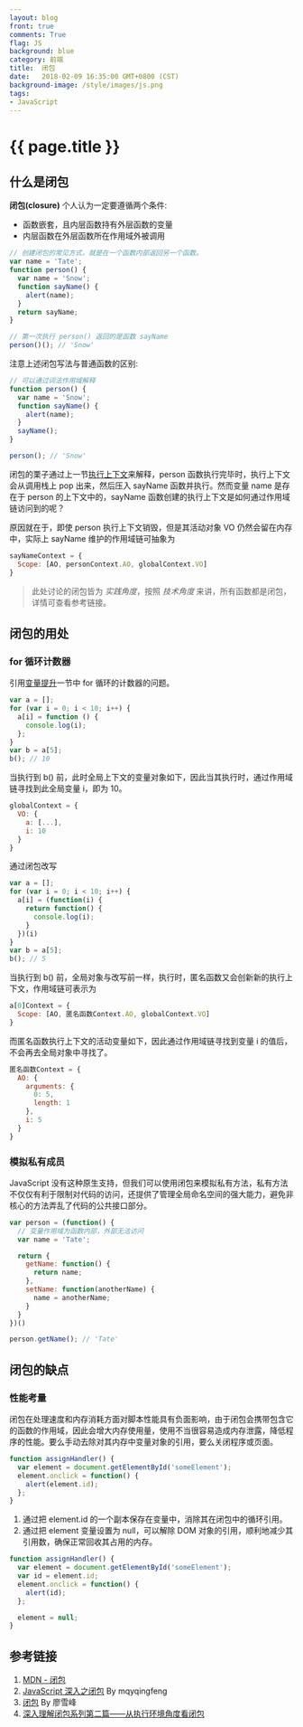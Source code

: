 ```yaml
---
layout: blog
front: true
comments: True
flag: JS
background: blue
category: 前端
title:  闭包
date:   2018-02-09 16:35:00 GMT+0800 (CST)
background-image: /style/images/js.png
tags:
- JavaScript
---
```

# {{ page.title }}

## 什么是闭包

**闭包(closure)** 个人认为一定要遵循两个条件:

* 函数嵌套，且内层函数持有外层函数的变量
* 内层函数在外层函数所在作用域外被调用

```js
// 创建闭包的常见方式，就是在一个函数内部返回另一个函数。
var name = 'Tate';
function person() {
  var name = 'Snow';
  function sayName() {
    alert(name);
  }
  return sayName;
}

// 第一次执行 person() 返回的是函数 sayName
person()(); // 'Snow'
```

注意上述闭包写法与普通函数的区别:

```js
// 可以通过词法作用域解释
function person() {
  var name = 'Snow';
  function sayName() {
    alert(name);
  }
  sayName();
}

person(); // 'Snow'
```

闭包的栗子通过上一节[执行上下文]( {{site.url}}/2018/02/09/js-scope.html )来解释，person 函数执行完毕时，执行上下文会从调用栈上 pop 出来，然后压入 sayName 函数并执行。然而变量 name 是存在于 person 的上下文中的，sayName 函数创建的执行上下文是如何通过作用域链访问到的呢？

原因就在于，即使 person 执行上下文销毁，但是其活动对象 VO 仍然会留在内存中，实际上 sayName 维护的作用域链可抽象为

```js
sayNameContext = {
  Scope: [AO, personContext.AO, globalContext.VO]
}
```

> 此处讨论的闭包皆为 *实践角度*，按照 *技术角度* 来讲，所有函数都是闭包，详情可查看参考链接。

## 闭包的用处

### for 循环计数器

引用[变量提升]( {{site.url}}/2018/02/08/js-hoisting.html#%E5%9D%97%E7%BA%A7%E4%BD%9C%E7%94%A8%E5%9F%9F )一节中 for 循环的计数器的问题。

```js
var a = [];
for (var i = 0; i < 10; i++) {
  a[i] = function () {
    console.log(i);
  };
}
var b = a[5];
b(); // 10
```

当执行到 b() 前，此时全局上下文的变量对象如下，因此当其执行时，通过作用域链寻找到此全局变量 i，即为 10。

```js
globalContext = {
  VO: {
    a: [...],
    i: 10
  }
}
```

通过闭包改写

```js
var a = [];
for (var i = 0; i < 10; i++) {
  a[i] = (function(i) {
    return function() {
      console.log(i);
    }
  })(i)
}
var b = a[5];
b(); // 5
```

当执行到 b() 前，全局对象与改写前一样，执行时，匿名函数又会创新新的执行上下文，作用域链可表示为

```js
a[0]Context = {
  Scope: [AO, 匿名函数Context.AO, globalContext.VO]
}
```

而匿名函数执行上下文的活动变量如下，因此通过作用域链寻找到变量 i 的值后，不会再去全局对象中寻找了。

```js
匿名函数Context = {
  AO: {
    arguments: {
      0: 5,
      length: 1
    },
    i: 5
  }
}
```

### 模拟私有成员

 JavaScript 没有这种原生支持，但我们可以使用闭包来模拟私有方法，私有方法不仅仅有利于限制对代码的访问，还提供了管理全局命名空间的强大能力，避免非核心的方法弄乱了代码的公共接口部分。

```js
var person = (function() {
  // 变量作用域为函数内部，外部无法访问
  var name = 'Tate';

  return {
    getName: function() {
      return name;
    },
    setName: function(anotherName) {
      name = anotherName;
    }
  }
})()

person.getName(); // 'Tate'
```

## 闭包的缺点

### 性能考量

闭包在处理速度和内存消耗方面对脚本性能具有负面影响，由于闭包会携带包含它的函数的作用域，因此会增大内存使用量，使用不当很容易造成内存泄露，降低程序的性能。要么手动去除对其内存中变量对象的引用，要么关闭程序或页面。

```js
function assignHandler() {
  var element = document.getElementById('someElement');
  element.onclick = function() {
    alert(element.id);
  };
}
```

1. 通过把 element.id 的一个副本保存在变量中，消除其在闭包中的循环引用。
2. 通过把 element 变量设置为 null，可以解除 DOM 对象的引用，顺利地减少其引用数，确保正常回收其占用的内存。

```js
function assignHandler() {
  var element = document.getElementById('someElement');
  var id = element.id;
  element.onclick = function() {
    alert(id);
  };

  element = null;
}
```

## 参考链接

1. [MDN - 闭包](https://developer.mozilla.org/zh-CN/docs/Web/JavaScript/Closures)
1. [JavaScript 深入之闭包](https://github.com/mqyqingfeng/Blog/issues/9) By mqyqingfeng
1. [闭包](https://www.liaoxuefeng.com/wiki/001434446689867b27157e896e74d51a89c25cc8b43bdb3000/00143449934543461c9d5dfeeb848f5b72bd012e1113d15000) By 廖雪峰
1. [深入理解闭包系列第二篇——从执行环境角度看闭包](http://www.cnblogs.com/xiaohuochai/p/5730085.html)
